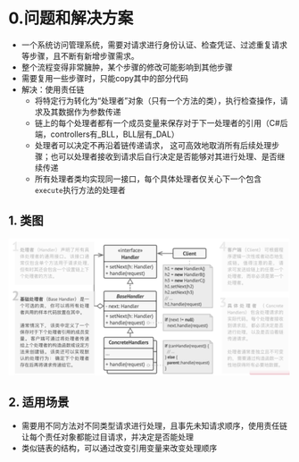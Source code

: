 # 0.问题和解决方案

- 一个系统访问管理系统，需要对请求进行身份认证、检查凭证、过滤重复请求等步骤，且不断有新增步骤需求。
- 整个流程变得非常臃肿，某个步骤的修改可能影响到其他步骤
- 需要复用一些步骤时，只能copy其中的部分代码
- 解决：使用责任链
  - 将特定行为转化为“处理者”对象（只有一个方法的类），执行检查操作，请求及其数据作为参数传递
  - 链上的每个处理者都有一个成员变量来保存对于下一处理者的引用（C#后端，controllers有_BLL，BLL层有\_DAL）
  - 处理者可以决定不再沿着链传递请求， 这可高效地取消所有后续处理步骤；也可以处理者接收到请求后自行决定是否能够对其进行处理、是否继续传递
  - 所有处理者类均实现同一接口，每个具体处理者仅关心下一个包含 `execute`执行方法的处理者



## 1. 类图

<img src="../../img/Chain1.png">

## 2. 适用场景

- 需要用不同方法对不同类型请求进行处理，且事先未知请求顺序，使用责任链让每个责任对象都能过目请求，并决定是否能处理
- 类似链表的结构，可以通过改变引用变量来改变处理顺序
